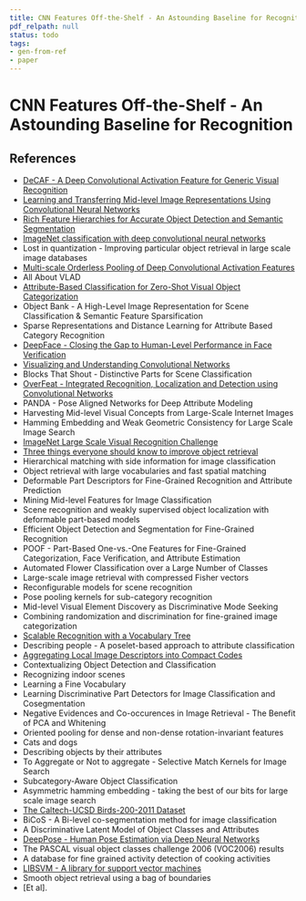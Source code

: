```yaml
---
title: CNN Features Off-the-Shelf - An Astounding Baseline for Recognition
pdf_relpath: null
status: todo
tags:
- gen-from-ref
- paper
---
```


# CNN Features Off-the-Shelf - An Astounding Baseline for Recognition

## References

- [DeCAF - A Deep Convolutional Activation Feature for Generic Visual Recognition](./decaf-a-deep-convolutional-activation-feature-for-generic-visual-recognition.md)
- [Learning and Transferring Mid-level Image Representations Using Convolutional Neural Networks](./learning-and-transferring-mid-level-image-representations-using-convolutional-neural-networks.md)
- [Rich Feature Hierarchies for Accurate Object Detection and Semantic Segmentation](./rich-feature-hierarchies-for-accurate-object-detection-and-semantic-segmentation.md)
- [ImageNet classification with deep convolutional neural networks](./imagenet-classification-with-deep-convolutional-neural-networks.md)
- Lost in quantization - Improving particular object retrieval in large scale image databases
- [Multi-scale Orderless Pooling of Deep Convolutional Activation Features](./multi-scale-orderless-pooling-of-deep-convolutional-activation-features.md)
- All About VLAD
- [Attribute-Based Classification for Zero-Shot Visual Object Categorization](./attribute-based-classification-for-zero-shot-visual-object-categorization.md)
- Object Bank - A High-Level Image Representation for Scene Classification & Semantic Feature Sparsification
- Sparse Representations and Distance Learning for Attribute Based Category Recognition
- [DeepFace - Closing the Gap to Human-Level Performance in Face Verification](./deepface-closing-the-gap-to-human-level-performance-in-face-verification.md)
- [Visualizing and Understanding Convolutional Networks](./visualizing-and-understanding-convolutional-networks.md)
- Blocks That Shout - Distinctive Parts for Scene Classification
- [OverFeat - Integrated Recognition, Localization and Detection using Convolutional Networks](./overfeat-integrated-recognition-localization-and-detection-using-convolutional-networks.md)
- PANDA - Pose Aligned Networks for Deep Attribute Modeling
- Harvesting Mid-level Visual Concepts from Large-Scale Internet Images
- Hamming Embedding and Weak Geometric Consistency for Large Scale Image Search
- [ImageNet Large Scale Visual Recognition Challenge](./imagenet-large-scale-visual-recognition-challenge.md)
- [Three things everyone should know to improve object retrieval](./three-things-everyone-should-know-to-improve-object-retrieval.md)
- Hierarchical matching with side information for image classification
- Object retrieval with large vocabularies and fast spatial matching
- Deformable Part Descriptors for Fine-Grained Recognition and Attribute Prediction
- Mining Mid-level Features for Image Classification
- Scene recognition and weakly supervised object localization with deformable part-based models
- Efficient Object Detection and Segmentation for Fine-Grained Recognition
- POOF - Part-Based One-vs.-One Features for Fine-Grained Categorization, Face Verification, and Attribute Estimation
- Automated Flower Classification over a Large Number of Classes
- Large-scale image retrieval with compressed Fisher vectors
- Reconfigurable models for scene recognition
- Pose pooling kernels for sub-category recognition
- Mid-level Visual Element Discovery as Discriminative Mode Seeking
- Combining randomization and discrimination for fine-grained image categorization
- [Scalable Recognition with a Vocabulary Tree](./scalable-recognition-with-a-vocabulary-tree.md)
- Describing people - A poselet-based approach to attribute classification
- [Aggregating Local Image Descriptors into Compact Codes](./aggregating-local-image-descriptors-into-compact-codes.md)
- Contextualizing Object Detection and Classification
- Recognizing indoor scenes
- Learning a Fine Vocabulary
- Learning Discriminative Part Detectors for Image Classification and Cosegmentation
- Negative Evidences and Co-occurences in Image Retrieval - The Benefit of PCA and Whitening
- Oriented pooling for dense and non-dense rotation-invariant features
- Cats and dogs
- Describing objects by their attributes
- To Aggregate or Not to aggregate - Selective Match Kernels for Image Search
- Subcategory-Aware Object Classification
- Asymmetric hamming embedding - taking the best of our bits for large scale image search
- [The Caltech-UCSD Birds-200-2011 Dataset](./the-caltech-ucsd-birds-200-2011-dataset.md)
- BiCoS - A Bi-level co-segmentation method for image classification
- A Discriminative Latent Model of Object Classes and Attributes
- [DeepPose - Human Pose Estimation via Deep Neural Networks](./deeppose-human-pose-estimation-via-deep-neural-networks.md)
- The PASCAL visual object classes challenge 2006 (VOC2006) results
- A database for fine grained activity detection of cooking activities
- [LIBSVM - A library for support vector machines](./libsvm-a-library-for-support-vector-machines.md)
- Smooth object retrieval using a bag of boundaries
- [Et al].
